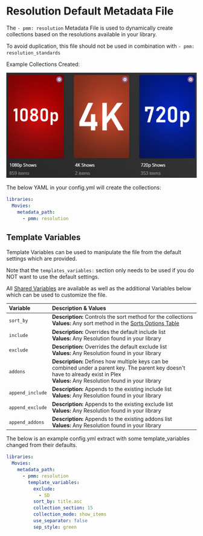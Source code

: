 # Resolution Default Metadata File

The `- pmm: resolution` Metadata File is used to dynamically create collections based on the resolutions available in your library.

To avoid duplication, this file should not be used in combination with `- pmm: resolution_standards`

Example Collections Created:

![](../images/resolution.png)

The below YAML in your config.yml will create the collections:
```yaml
libraries:
  Movies:
    metadata_path:
      - pmm: resolution
```


## Template Variables
Template Variables can be used to manipulate the file from the default settings which are provided. 

Note that the `templates_variables:` section only needs to be used if you do NOT want to use the default settings.

All [Shared Variables](../variables) are available as well as the additional Variables below which can be used to customize the file.

| Variable         | Description & Values                                                                                                                                                                |
|:-----------------|:------------------------------------------------------------------------------------------------------------------------------------------------------------------------------------|
| `sort_by`        | **Description:** Controls the sort method for the collections<br>**Values:** Any sort method in the [Sorts Options Table](#sort-options)                                            |
| `include`        | **Description:** Overrides the default include list<br>**Values:** Any Resolution found in your library                                                                                  |
| `exclude`        | **Description:** Overrides the default exclude list<br>**Values:** Any Resolution found in your library                                                                                  |
| `addons`         | **Description:** Defines how multiple keys can be combined under a parent key. The parent key doesn't have to already exist in Plex<br>**Values:** Any Resolution found in your library  |
| `append_include` | **Description:** Appends to the existing include list<br>**Values:** Any Resolution found in your library                                                                                |
| `append_exclude` | **Description:** Appends to the existing exclude list<br>**Values:** Any Resolution found in your library                                                                                |
| `append_addons`  | **Description:** Appends to the existing addons list<br>**Values:** Any Resolution found in your library                                                                                 |

The below is an example config.yml extract with some template_variables changed  from their defaults.

```yaml
libraries:
  Movies:
    metadata_path:
      - pmm: resolution
        template_variables:
          exclude:
            - SD
          sort_by: title.asc
          collection_section: 15
          collection_mode: show_items
          use_separator: false
          sep_style: green
```